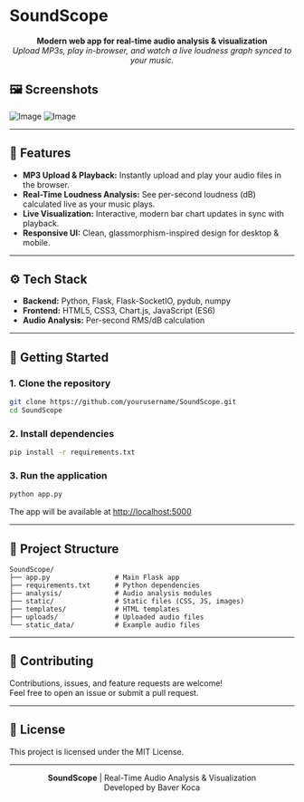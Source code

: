 # SoundScope

<p align="center">
  <b>Modern web app for real-time audio analysis & visualization</b><br>
  <i>Upload MP3s, play in-browser, and watch a live loudness graph synced to your music.</i>
</p>

## 🖼️ Screenshots
![Image](https://github.com/user-attachments/assets/a2e0e15a-818f-4082-97f9-cf028c9489dd)
![Image](https://github.com/user-attachments/assets/0b41f957-bc13-40e0-852f-32e1573f1061)

---

## 🚀 Features

- <b>MP3 Upload & Playback:</b> Instantly upload and play your audio files in the browser.
- <b>Real-Time Loudness Analysis:</b> See per-second loudness (dB) calculated live as your music plays.
- <b>Live Visualization:</b> Interactive, modern bar chart updates in sync with playback.
- <b>Responsive UI:</b> Clean, glassmorphism-inspired design for desktop & mobile.

---

## ⚙️ Tech Stack

- <b>Backend:</b> Python, Flask, Flask-SocketIO, pydub, numpy
- <b>Frontend:</b> HTML5, CSS3, Chart.js, JavaScript (ES6)
- <b>Audio Analysis:</b> Per-second RMS/dB calculation

---

## 📝 Getting Started

### 1. Clone the repository

```sh
git clone https://github.com/yourusername/SoundScope.git
cd SoundScope
```

### 2. Install dependencies

```sh
pip install -r requirements.txt
```

### 3. Run the application

```sh
python app.py
```

The app will be available at [http://localhost:5000](http://localhost:5000)

---

## 📂 Project Structure

```
SoundScope/
├── app.py                # Main Flask app
├── requirements.txt      # Python dependencies
├── analysis/             # Audio analysis modules
├── static/               # Static files (CSS, JS, images)
├── templates/            # HTML templates
├── uploads/              # Uploaded audio files
└── static_data/          # Example audio files
```

---

## 🤝 Contributing

Contributions, issues, and feature requests are welcome!<br>
Feel free to open an issue or submit a pull request.

---

## 📄 License

This project is licensed under the MIT License.

---

<p align="center">
  <b>SoundScope</b> | Real-Time Audio Analysis & Visualization <br> Developed by Baver Koca
</p>
